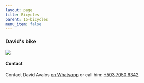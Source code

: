 ```yaml
---
layout: page
title: Bicycles
parent: 15-bicycles
menu_item: false
---
```


### David's bike

![](../../assets/david_avalos/bike.png)

#### Contact
Contact David Avalos [on Whatsapp](https://wa.me/+50370506342) or call him: [+503 7050 6342](tel:+50370506342)
